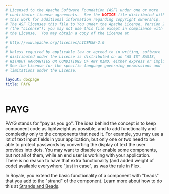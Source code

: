 ```yaml
---
# Licensed to the Apache Software Foundation (ASF) under one or more
# contributor license agreements.  See the NOTICE file distributed with
# this work for additional information regarding copyright ownership.
# The ASF licenses this file to You under the Apache License, Version 2.0
# (the "License"); you may not use this file except in compliance with
# the License.  You may obtain a copy of the License at
# 
# http://www.apache.org/licenses/LICENSE-2.0
# 
# Unless required by applicable law or agreed to in writing, software
# distributed under the License is distributed on an "AS IS" BASIS,
# WITHOUT WARRANTIES OR CONDITIONS OF ANY KIND, either express or implied.
# See the License for the specific language governing permissions and
# limitations under the License.

layout: docpage
title: PAYG
---
```


# PAYG

PAYG stands for "pay as you go". The idea behind the concept is to keep component code as lightweight as possible, and to add functionality and complexity only to the components that need it. For example, you may use a lot of text input fields in your application, but only one or two need to be able to protect passwords by converting the display of text the user provides into dots. You may want to disable or enable some components, but not all of them, while an end user is working with your application. There is no reason to have that extra functionality (and added weight of code) available everywhere "just in case", as was the rule in Flex.

In Royale, you extend the basic functionality of a component with "beads" that you add to the "strand" of the component. Learn more about how to do this at [Strands and Beads](https://apache.github.io/royale-docs/Welcome/Features/Strands_and_Beads.html).

